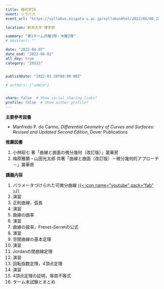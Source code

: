 ```yaml
---
title: 幾何学IA
event: シラバス
event_url: "https://syllabus.niigata-u.ac.jp/syllabusHtml/2022/06/06_221S1516_ja_JP.html"

location: 新潟大学 理学部

summary: "第1ターム月曜3限・木曜2限"
# abstract: ""

date: "2022-04-07"
date_end: "2022-06-02"
all_day: true
category: "2022S"


publishDate: "2022-01-28T00:00:00Z"

# authors: ["admin"]


share: false  # Show social sharing links?
profile: false  # Show author profile?
---
```

**主要参考図書**
- Manfredo P. do Carmo, *Differential Geometry of Curves and Surfaces: Revised and Updated Second Edition*, Dover Publications

**推薦図書**
1. 小林昭七 著「曲線と曲面の微分幾何（改訂版）」裳華房
2. 梅原雅顕・山田光太郎 共著「曲線と曲面（改訂版）－微分幾何的アプローチ－」裳華房

**講義内容**
1. パラメータづけられた可微分曲線
	[{{< icon name="youtube" pack="fab" >}}](https://youtu.be/eDMQbN6N-iY)
2. 演習
3. 正則曲線，弧長
4. 演習
5. 曲線の曲率
6. 演習
7. 曲線の捩率，Frenet–Serretの公式
8. 演習
9. 空間曲線の基本定理
10. 演習
11. Jordanの閉曲線定理
12. 演習
13. 回転指数定理，4頂点定理
14. 演習
15. 4頂点定理の証明，等周不等式
16. ターム末試験とまとめ
